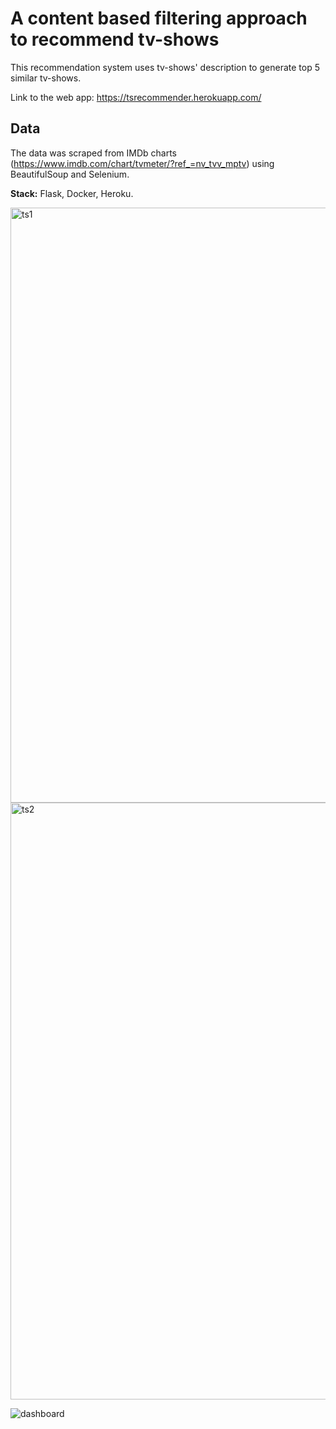 # A content based filtering approach to recommend tv-shows

This recommendation system uses tv-shows' description to generate top 5 similar tv-shows.

Link to the web app: https://tsrecommender.herokuapp.com/

## Data

The data was scraped from IMDb charts (https://www.imdb.com/chart/tvmeter/?ref_=nv_tvv_mptv) using BeautifulSoup and Selenium.

**Stack:** Flask, Docker, Heroku.

<img width="952" alt="ts1" src="https://user-images.githubusercontent.com/75779175/132097463-69cb121f-6481-47fe-9744-22d42afd08de.PNG">

<img width="955" alt="ts2" src="https://user-images.githubusercontent.com/75779175/132097469-74548500-f7c4-469e-8d57-40021496a8fd.PNG">

![dashboard](https://user-images.githubusercontent.com/75779175/132097470-54b00f52-8bad-4812-8a48-55716d9c085e.gif)

